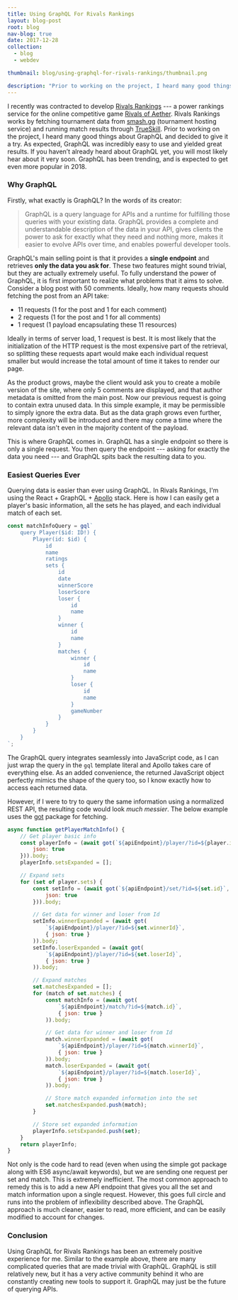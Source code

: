 ```yaml
---
title: Using GraphQL For Rivals Rankings
layout: blog-post
root: blog
nav-blog: true
date: 2017-12-28
collection:
  - blog
  - webdev

thumbnail: blog/using-graphql-for-rivals-rankings/thumbnail.png

description: "Prior to working on the project, I heard many good things about GraphQL and decided to give it a try. As expected, GraphQL was incredibly easy to use with great results."
---
```


I recently was contracted to develop [Rivals Rankings](http://localhost:3000/portfolio/rivals-of-aether/) --- a power rankings service for the online competitive game [Rivals of Aether](http://www.rivalsofaether.com/). Rivals Rankings works by fetching tournament data from [smash.gg](https://smash.gg/) (tournament hosting service) and running match results through [TrueSkill](https://www.microsoft.com/en-us/research/project/trueskill-ranking-system/). Prior to working on the project, I heard many good things about GraphQL and decided to give it a try. As expected, GraphQL was incredibly easy to use and yielded great results. If you haven’t already heard about GraphQL yet, you will most likely hear about it very soon. GraphQL has been trending, and is expected to get even more popular in 2018.


### Why GraphQL

Firstly, what exactly is GraphQL? In the words of its creator:

> GraphQL is a query language for APIs and a runtime for fulfilling those queries with your existing data. GraphQL provides a complete and understandable description of the data in your API, gives clients the power to ask for exactly what they need and nothing more, makes it easier to evolve APIs over time, and enables powerful developer tools.

GraphQL's main selling point is that it provides a **single endpoint** and retrieves **only the data you ask for**. These two features might sound trivial, but they are actually extremely useful. To fully understand the power of GraphQL, it is first important to realize what problems that it aims to solve. Consider a blog post with 50 comments. Ideally, how many requests should fetching the post from an API take:

* 11 requests (1 for the post and 1 for each comment)
* 2 requests (1 for the post and 1 for all comments)
* 1 request (1 payload encapsulating these 11 resources)

Ideally in terms of server load, 1 request is best. It is most likely that the initialization of the HTTP request is the most expensive part of the retrieval, so splitting these requests apart would make each individual request smaller but would increase the total amount of time it takes to render our page.

As the product grows, maybe the client would ask you to create a mobile version of the site, where only 5 comments are displayed, and that author metadata is omitted from the main post. Now our previous request is going to contain extra unused data. In this simple example, it may be permissible to simply ignore the extra data. But as the data graph grows even further, more complexity will be introduced and there may come a time where the relevant data isn't even in the majority content of the payload.

This is where GraphQL comes in. GraphQL has a single endpoint so there is only a single request. You then query the endpoint --- asking for exactly the data you need --- and GraphQL spits back the resulting data to you.

### Easiest Queries Ever

Querying data is easier than ever using GraphQL. In Rivals Rankings, I'm using the React + GraphQL + [Apollo](https://www.apollographql.com/) stack. Here is how I can easily get a player's basic information, all the sets he has played, and each individual match of each set.

```javascript
const matchInfoQuery = gql`
	query Player($id: ID!) {
	    Player(id: $id) {
	        id
	        name
	        ratings
	        sets {
	            id
	            date
	            winnerScore
	            loserScore
	            loser {
	                id
	                name
	            }
	            winner {
	                id
	                name
	            }
	            matches {
	                winner {
	                    id
	                    name
	                }
	                loser {
	                    id
	                    name
	                }
	                gameNumber
	            }
	        }
	    }
	}
`;
```
The GraphQL query integrates seamlessly into JavaScript code, as I can just wrap the query in the `gql` template literal and Apollo takes care of everything else. As an added convenience, the returned JavaScript object perfectly mimics the shape of the query too, so I know exactly how to access each returned data.

However, if I were to try to query the same information using a normalized REST API, the resulting code would look *much messier*. The below example uses the [got](https://www.npmjs.com/package/got) package for fetching.

```javascript
async function getPlayerMatchInfo() {
    // Get player basic info
    const playerInfo = (await got(`${apiEndpoint}/player/?id=${player.id}`, {
        json: true
    })).body;
    playerInfo.setsExpanded = [];

    // Expand sets
    for (set of player.sets) {
        const setInfo = (await got(`${apiEndpoint}/set/?id=${set.id}`, {
            json: true
        })).body;

        // Get data for winner and loser from Id
        setInfo.winnerExpanded = (await got(
            `${apiEndpoint}/player/?id=${set.winnerId}`,
            { json: true }
        )).body;
        setInfo.loserExpanded = (await got(
            `${apiEndpoint}/player/?id=${set.loserId}`,
            { json: true }
        )).body;

        // Expand matches
        set.matchesExpanded = [];
        for (match of set.matches) {
            const matchInfo = (await got(
                `${apiEndpoint}/match/?id=${match.id}`,
                { json: true }
            )).body;

            // Get data for winner and loser from Id
            match.winnerExpanded = (await got(
                `${apiEndpoint}/player/?id=${match.winnerId}`,
                { json: true }
            )).body;
            match.loserExpanded = (await got(
                `${apiEndpoint}/player/?id=${match.loserId}`,
                { json: true }
            )).body;

            // Store match expanded information into the set
            set.matchesExpanded.push(match);
        }

        // Store set expanded information
        playerInfo.setsExpanded.push(set);
    }
    return playerInfo;
}
```

Not only is the code hard to read (even when using the simple got package along with ES6 async/await keywords), but we are sending one request per set and match. This is extremely inefficient. The most common approach to remedy this is to add a new API endpoint that gives you all the set and match information upon a single request. However, this goes full circle and runs into the problem of inflexibility described above. The GraphQL approach is much cleaner, easier to read, more efficient, and can be easily modified to account for changes.


### Conclusion

Using GraphQL for Rivals Rankings has been an extremely positive experience for me. Similar to the example above, there are many complicated queries that are made trivial with GraphQL. GraphQL is still relatively new, but it has a very active community behind it who are constantly creating new tools to support it. GraphQL may just be the future of querying APIs.